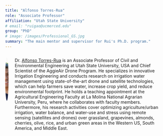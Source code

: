 ```yaml
---
title: "Alfonso Torres-Rua"
role: "Associate Professor"
affiliation: "Utah State University"
# email: "ruigao@ucmerced.edu"
group: "PhD"
# image: /images/Professional_GS.jpg
summary: "The main mentor and supervisor for Rui's Ph.D. program."
---
```



<div style="display: flex; align-items: flex-start; gap: 20px; margin-bottom: 20px;">

  <img src="/images/torres-alfonso.jpg" alt="Alfonso Torres"
       style="width: 140px; height: 140px; object-fit: cover; border-radius: 50%; flex-shrink: 0;">

  <div>
    <p>Dr. <a href="https://engineering.usu.edu/cee/people/faculty/torres-alfonso" target="_blank">Alfonso Torres-Rua</a> is an Associate Professor of Civil and Environmental Engineering at Utah State University, USA and Chief Scientist of the AggieAir Drone Program. He specializes in innovative Irrigation Engineering and conducts research on irrigation water management using state-of-the-art drone and satellite technologies, which can help farmers save water, increase crop yield, and reduce environmental footprint. He holds a teaching appointment at the Agricultural Engineering Faculty at La Molina National Agrarian University, Peru, where he collaborates with faculty members. Furthermore, his research activities cover optimizing agriculture/urban irrigation, water balance, and water-use and stress using remote sensing (satellites and drones) over grassland, grapevines, almonds, cherries, olive, rice, and urban green areas in the Western US, South America, and Middle East.</p>
  </div>

</div>